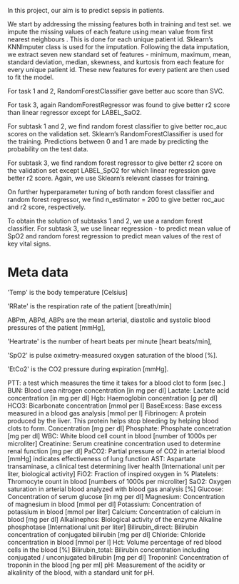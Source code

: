 In this project, our aim is to predict sepsis in patients. 

We start by addressing the missing features both in training and test set. we impute the missing values of each feature using mean value from first nearest neighbours . This is done for each unique patient id. Sklearn’s KNNImputer class is used for the imputation.
Following the data imputation, we extract seven new standard set of features - minimum, maximum, mean, standard deviation, median, skewness, and kurtosis from each feature for every unique patient id.
These new features for every patient are then used to fit the model. 

For task 1 and 2, RandomForestClassifier gave better auc score than SVC.

For task 3, again RandomForestRegressor was found to give better r2 score than linear regressor except for LABEL_SaO2. 


  

For subtask 1 and 2, we find random forest classifier to give better roc_auc scores on the validation set. Sklearn’s RandomForestClassifier is used for the training. Predictions between 0 and 1 are made by predicting the probability on the test data. 


For subtask 3, we find random forest regressor to give better r2 score on the validation set except LABEL_SpO2 for which linear regression gave better r2 score. Again, we use Sklearn’s relevant classes for training. 

On further hyperparameter tuning of both random forest classifier and random forest regressor, we find n_estimator = 200 to give better roc_auc and r2 score, respectively. 

To obtain the solution of subtasks 1 and 2, we use a random forest classifier. For subtask 3, we use linear regression - to predict mean value of SpO2 and random forest regression to predict mean values of the rest of key vital signs.  

# **Meta data**

'Temp' is the body temperature [Celsius]

'RRate' is the respiration rate of the patient [breath/min]

ABPm, ABPd, ABPs are the mean arterial, diastolic and systolic blood pressures of the patient [mmHg],

'Heartrate' is the number of heart beats per minute [heart beats/min],

'SpO2' is pulse oximetry-measured oxygen saturation of the blood [%].

'EtCo2' is the CO2 pressure during expiration [mmHg]. 

PTT: a test which measures the time it takes for a blood clot to form [sec.]
BUN: Blood urea nitrogen concentration [in mg per dl]
Lactate: Lactate acid concentration [in mg per dl]
Hgb: Haemoglobin concentration [g per dl]
HCO3: Bicarbonate concentration [mmol per l]
BaseExcess: Base excess measured in a blood gas analysis [mmol per l]
Fibrinogen: A protein produced by the liver. This protein helps stop bleeding by helping blood clots to form. Concentration [mg per dl]
Phosphate: Phosphate concetration [mg per dl]
WBC: White blood cell count in blood [number of 1000s per microliter]
Creatinine: Serum creatinine concentration used to determine renal function [mg per dl]
PaCO2: Partial pressure of CO2 in arterial blood [mmHg] indicates effectiveness of lung function
AST: Aspartate transaminase, a clinical test determining liver health [International unit per liter, biological activity]
FiO2: Fraction of inspired oxygen in %
Platelets: Thromocyte count in blood [numbers of 1000s per microliter]
SaO2: Oxygen saturation in arterial blood analyzed with blood gas analysis [%]
Glucose: Concentration of serum glucose [in mg per dl]
Magnesium: Concentration of magnesium in blood [mmol per dl]
Potassium: Concentration of potassium in blood [mmol per liter]
Calcium: Concentration of calcium in blood [mg per dl]
Alkalinephos: Biological activity of the enzyme Alkaline phosphotase [International unit per liter]
Bilirubin_direct: Bilirubin concentration of conjugated bilirubin [mg per dl]
Chloride: Chloride concentration in blood [mmol per l]
Hct: Volume percentage of red blood cells in the blood [%]
Bilirubin_total: Bilirubin concentration including conjugated / unconjugated bilirubin [mg per dl]
TroponinI: Concentration of troponin in the blood [ng per ml]
pH: Measurement of the acidity or alkalinity of the blood, with a standard unit for pH.
